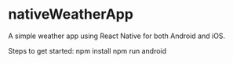 # nativeWeatherApp
A simple weather app using React Native for both Android and iOS.

Steps to get started:
npm install
npm run android

